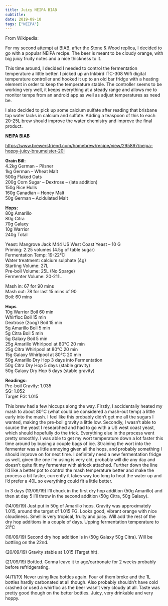 ```yaml
---
title: Juicy NEIPA BIAB
subtitle: 
date: 2019-09-10
tags: ["NEIPA"]
---
```


From Wikipedia:

For my second attempt at BIAB, after the Stone & Wood replica, I decided to go with a popular NEIPA recipe. The beer is meant to be cloudy orange, with big juicy fruity notes and a nice thickness to it.

This time around, I decided I needed to control the fermentation temperature a little better. I picked up an Inkbird ITC-308 Wifi digital temperature controller and hooked it up to an old bar fridge with a heating element in order to keep the temperature stable. The controller seems to be working very well, it keeps everything at a steady range and allows me to monitor temps from an android app as well as adjust temperatures as need be.

I also decided to pick up some calcium sulfate after reading that brisbane tap water lacks in calcium and sulfate. Adding a teaspoon of this to each 20-25L brew should improve the water chemistry and improve the final product.

**NEIPA BIAB**  

https://www.brewersfriend.com/homebrew/recipe/view/295897/neipa-hoppy-juicy-braumeister-20l  

**Grain Bill:**  
4.2kg German – Pilsner  
1kg German – Wheat Malt  
500g Flaked Oats  
200g Corn Sugar – Dextrose – (late addition)  
150g Rice Hulls  
160g Canadian – Honey Malt  
50g German – Acidulated Malt  

**Hops:**  
80g Amarillo  
80g Citra  
70g Galaxy  
10g Warrior  
240g Total  

Yeast: Mangrove Jack M44 US West Coast Yeast – 10 G  
Priming: 2.25 volumes (4.5g of table sugar)  
Fermentation Temp: 19-22°C  
Water treatment: calcium sulphate (4g)  
Starting Volume: 27L  
Pre-boil Volume: 25L (No Sparge)  
Fermenter Volume: 20-211L  

Mash in: 67 for 90 mins  
Mash out: 78 for last 15 mins of 90  
Boil: 60 mins  

**Hops**  
10g Warrior        Boil        60 min  
Whirfloc Boil       15 min  
Dextrose (2oog) Boil 15 min  
5g Amarillo         Boil       5 min  
5g Citra               Boil       5 min  
5g Galaxy            Boil        5 min  
25g Amarillo        Whirlpool at 80°C          20 min  
25g Citra              Whirlpool at 80°C          20 min  
15g Galaxy          Whirlpool at 80°C          20 min  
50g Amarillo        Dry Hop 3 days into Fermentation  
50g Citra              Dry Hop 5 days (stable gravity)  
50g Galaxy          Dry Hop 5 days (stable gravity)  

**Readings:**  
Pre-boil Gravity: 1.035  
SG: 1.052  
Target FG: 1.015  


This brew had a few hiccups along the way. Firstly, I accidentally heated my mash to about 80°C (what could be considered a mash-out temp) a little early into the mash. I feel like this probably didn’t get me all the sugars I wanted, making the pre-boil gravity a little low. Secondly, I wasn’t able to source the yeast I researched and had to go with a US west coast yeast, which should hopefully do the trick. Everything else in the process went pretty smoothly. I was able to get my wort temperature down a lot faster this time around by buying a couple bags of ice. Straining the wort into the fermenter was a little annoying given all the hops, and probably something I should improve on for next time. I definitely need a new fermentation fridge as well, given the one i’m using is very old, probably will die any day and doesn’t quite fit my fermenter with airlock attached. Further down the line I’d like a better pot to control the mash temperature better and make the process a bit faster, currently it takes way too long to heat the water up and i’d prefer a 40L so everything could fit a little better.

In 3 days (13/09/19) I’ll chuck in the first dry hop addition (50g Amarillo) and then at day 5 i’ll throw in the second addition (50g Citra, 50g Galaxy).  

(14/09/19) Just put in 50g of Amarillo hops. Gravity was approximately 1.015, around the target of 1.015 FG. Looks good, vibrant orange with nice cloudiness. Smell is very tropical, fruity and juicy. Will add the rest of the dry hop additions in a couple of days. Upping fermentation temperature to 21°C  

(16/09/19) Second dry hop addition is in (50g Galaxy 50g Citra). Will be bottling on the 22nd.  

(20/09/19) Gravity stable at 1.015 (Target hit).  

(21/09/19) Bottled. Gonna leave it to age/carbonate for 2 weeks probably before refridgerating.  

(4/11/19) Never using Ikea bottles again. Four of them broke and the 1L bottles hardly carbonated at all though. Also probably shouldn’t have cold crashed or used a whirfloc as the beer wasn’t very cloudy at all. Taste was pretty good though on the better bottles. Juicy, very drinkable and very hoppy.  
